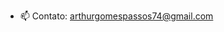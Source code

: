 
- 📫 Contato: arthurgomespassos74@gmail.com

<!---
arthurgomespassos/arthurgomespassos is a ✨ special ✨ repository because its `README.md` (this file) appears on your GitHub profile.
You can click the Preview link to take a look at your changes.
--->
